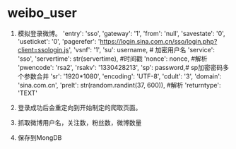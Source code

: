 # weibo_user

1. 模拟登录微博。
    'entry': 'sso',
    'gateway': '1',
    'from': 'null',
    'savestate': '0',
    'useticket': '0',
    'pagerefer': 'https://login.sina.com.cn/sso/login.php?client=ssologin.js',
    'vsnf': '1',
    'su': username,  # 加密用户名
    'service': 'sso',
    'servertime': str(servertime),  #时间戳
    'nonce': nonce,  #解析
    'pwencode': 'rsa2',
    'rsakv': '1330428213',
    'sp': password,# sp加密密码多个参数合并
    'sr': '1920*1080',
    'encoding': 'UTF-8',
    'cdult': '3',
    'domain': 'sina.com.cn',
    'prelt': str(random.randint(37, 600)),  #解析
    'returntype': 'TEXT'
    
2. 登录成功后会重定向到开始制定的爬取页面。
3. 抓取微博用户名，关注数，粉丝数，微博数量
4. 保存到MongDB
